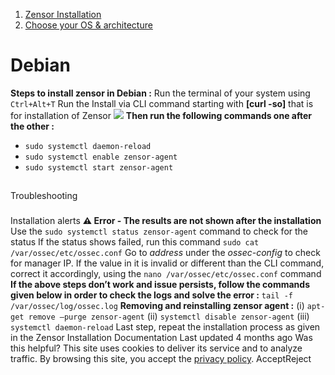   1. [Zensor Installation](https://docs.zeron.one/cyber-risk-posture-management-platform-cprm/zensor-installation)
  2. [Choose your OS & architecture](https://docs.zeron.one/cyber-risk-posture-management-platform-cprm/zensor-installation/choose-your-os-and-architecture)


# Debian
**Steps to install zensor in Debian :**
Run the terminal of your system using `Ctrl+Alt+T`
Run the Install via CLI command starting with **[curl -so]** that is for installation of Zensor 
![](https://docs.zeron.one/~gitbook/image?url=https%3A%2F%2F2854935529-files.gitbook.io%2F%7E%2Ffiles%2Fv0%2Fb%2Fgitbook-x-prod.appspot.com%2Fo%2Fspaces%252FvyU3NMiz2Rw6Y9PJdkUQ%252Fuploads%252FY8MUDXl51S59FtvhPkC7%252Fimage-9.jpg%3Falt%3Dmedia%26token%3D8ff5262e-7729-440b-8b3b-7efce07f0ca2&width=768&dpr=4&quality=100&sign=e0fd15c6&sv=2)
**Then run the following commands one after the other :**
  * `sudo systemctl daemon-reload`
  * `sudo systemctl enable zensor-agent`
  * `sudo systemctl start zensor-agent`


## 
[](https://docs.zeron.one/cyber-risk-posture-management-platform-cprm/zensor-installation/choose-your-os-and-architecture/debian#troubleshooting)
Troubleshooting
### 
[](https://docs.zeron.one/cyber-risk-posture-management-platform-cprm/zensor-installation/choose-your-os-and-architecture/debian#installation-alerts)
Installation alerts
**⚠ Error - The results are not shown after the installation**
Use the `sudo systemctl status zensor-agent` command to check for the status 
If the status shows failed, run this command `sudo cat /var/ossec/etc/ossec.conf`
Go to _address_ under the _ossec-config_ to check for manager IP. If the value in it is invalid or different than the CLI command, correct it accordingly, using the `nano /var/ossec/etc/ossec.conf` command 
**If the above steps don’t work and issue persists, follow the commands given below in order to check the logs and solve the error :**
`tail -f /var/ossec/log/ossec.log`
**Removing and reinstalling zensor agent :**
(i) `apt-get remove –purge zensor-agent`
(ii) `systemctl disable zensor-agent`
(iii) `systemctl daemon-reload`
Last step, repeat the installation process as given in the Zensor Installation Documentation
Last updated 4 months ago
Was this helpful?
This site uses cookies to deliver its service and to analyze traffic. By browsing this site, you accept the [privacy policy](https://zeron.one/privacy-policy/).
AcceptReject
